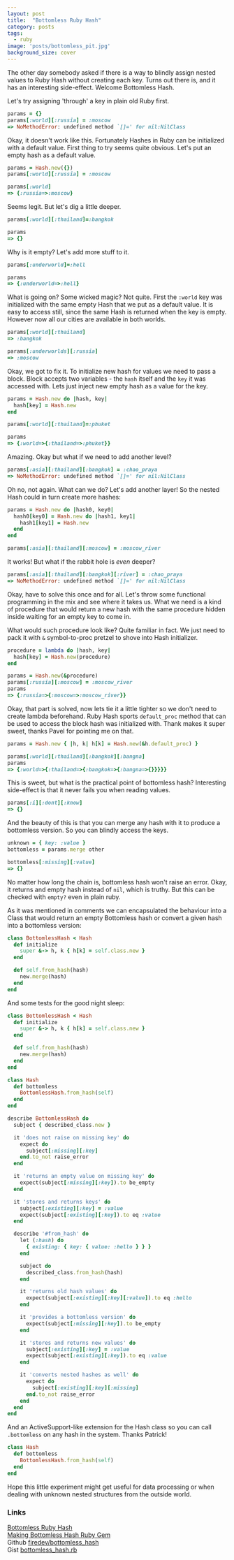 ```yaml
---
layout: post
title:  "Bottomless Ruby Hash"
category: posts
tags:
  - ruby
image: 'posts/bottomless_pit.jpg'
background_size: cover
---
```

The other day somebody asked if there is a way to blindly assign nested values
to Ruby Hash without creating each key. Turns out there is, and it has an
interesting side-effect. Welcome Bottomless Hash.

Let's try assigning 'through' a key in plain old Ruby first.

```ruby
params = {}
params[:world][:russia] = :moscow
=> NoMethodError: undefined method `[]=' for nil:NilClass
```

Okay, it doesn't work like this. Fortunately Hashes in Ruby can be initialized
with a default value. First thing to try seems quite obvious. Let's put an
empty hash as a default value.

```ruby
params = Hash.new({})
params[:world][:russia] = :moscow

params[:world]
=> {:russia=>:moscow}
```

Seems legit. But let's dig a little deeper.

```ruby
params[:world][:thailand]=:bangkok

params
=> {}
```

Why is it empty? Let's add more stuff to it.

```ruby
params[:underworld]=:hell

params
=> {:underworld=>:hell}
```

What is going on? Some wicked magic? Not quite. First the `:world` key was initialized
with the same empty Hash that we put as a default value. It is easy to access still,
since the same Hash is returned when the key is empty. However now all our cities
are available in both worlds.

```ruby
params[:world][:thailand]
=> :bangkok

params[:underworlds][:russia]
=> :moscow
```

Okay, we got to fix it. To initialize new hash for values we need to pass a block.
Block accepts two variables - the `hash` itself and the `key` it was accessed with.
Lets just inject new empty hash as a value for the key.

```ruby
params = Hash.new do |hash, key|
  hash[key] = Hash.new
end

params[:world][:thailand]=:phuket

params
=> {:world=>{:thailand=>:phuket}}
```

Amazing. Okay but what if we need to add another level?

```ruby
params[:asia][:thailand][:bangkok] = :chao_praya
=> NoMethodError: undefined method `[]=' for nil:NilClass
```

Oh no, not again. What can we do? Let's add another layer! So the nested Hash
could in turn create more hashes:

```ruby
params = Hash.new do |hash0, key0|
  hash0[key0] = Hash.new do |hash1, key1|
    hash1[key1] = Hash.new
  end
end

params[:asia][:thailand][:moscow] = :moscow_river
```
It works! But what if the rabbit hole is *even* deeper?

```ruby
params[:asia][:thailand][:bangkok][:river] = :chao_praya
=> NoMethodError: undefined method `[]=' for nil:NilClass
```

Okay, have to solve this once and for all. Let's throw some functional
programming in the mix and see where it takes us. What we need is a kind of
procedure that would return a new hash with the same procedure hidden inside
waiting for an empty key to come in.

What would such procedure look like? Quite familiar in fact. We just need to
pack it with `&` symbol-to-proc pretzel to shove into Hash initializer.

```ruby
procedure = lambda do |hash, key|
  hash[key] = Hash.new(procedure)
end

params = Hash.new(&procedure)
params[:russia][:moscow] = :moscow_river
params
=> {:russia=>{:moscow=>:moscow_river}}
```

Okay, that part is solved, now lets tie it a little tighter so we don't need to
create lambda beforehand. Ruby Hash sports `default_proc` method that can
be used to access the block hash was initialized with. Thank makes it super sweet,
thanks Pavel for pointing me on that.

```ruby
params = Hash.new { |h, k| h[k] = Hash.new(&h.default_proc) }

params[:world][:thailand][:bangkok][:bangna]
params
=> {:world=>{:thailand=>{:bangkok=>{:bangna=>{}}}}}
```

This is sweet, but what is the practical point of bottomless hash? Interesting
side-effect is that it never fails you when reading values.

```ruby
params[:i][:dont][:know]
=> {}
```

And the beauty of this is that you can merge any hash with it to produce
a bottomless version. So you can blindly access the keys.

```ruby
unknown = { key: :value }
bottomless = params.merge other

bottomless[:missing][:value]
=> {}
```

No matter how long the chain is, bottomless hash won't raise an error. Okay, it returns
and empty hash instead of `nil`, which is truthy. But this can be checked with
`empty?` even in plain ruby.

As it was mentioned in comments we can encapsulated the behaviour into a Class that would
return an empty Bottomless hash or convert a given hash into a bottomless version:

```ruby
class BottomlessHash < Hash
  def initialize
    super &-> h, k { h[k] = self.class.new }
  end

  def self.from_hash(hash)
    new.merge(hash)
  end
end
```

And some tests for the good night sleep:

```ruby
class BottomlessHash < Hash
  def initialize
    super &-> h, k { h[k] = self.class.new }
  end

  def self.from_hash(hash)
    new.merge(hash)
  end
end

class Hash
  def bottomless
    BottomlessHash.from_hash(self)
  end
end

describe BottomlessHash do
  subject { described_class.new }

  it 'does not raise on missing key' do
    expect do
      subject[:missing][:key]
    end.to_not raise_error
  end

  it 'returns an empty value on missing key' do
    expect(subject[:missing][:key]).to be_empty
  end

  it 'stores and returns keys' do
    subject[:existing][:key] = :value
    expect(subject[:existing][:key]).to eq :value
  end

  describe '#from_hash' do
    let (:hash) do
      { existing: { key: { value: :hello } } }
    end

    subject do
      described_class.from_hash(hash)
    end

    it 'returns old hash values' do
      expect(subject[:existing][:key][:value]).to eq :hello
    end

    it 'provides a bottomless version' do
      expect(subject[:missing][:key]).to be_empty
    end

    it 'stores and returns new values' do
      subject[:existing][:key] = :value
      expect(subject[:existing][:key]).to eq :value
    end

    it 'converts nested hashes as well' do
      expect do
        subject[:existing][:key][:missing]
      end.to_not raise_error
    end
  end
end

```

And an ActiveSupport-like extension for the Hash class so you can call `.bottomless` on
any hash in the system. Thanks Patrick!

```ruby
class Hash
  def bottomless
    BottomlessHash.from_hash(self)
  end
end
```

Hope this little experiment might get useful for data processing or when dealing with unknown
nested structures from the outside world.

### Links
<i class="fa fa-file-o"></i> [Bottomless Ruby Hash](http://firedev.com/posts/bottomless-ruby-hash)<br>
<i class="fa fa-file-o"></i> [Making Bottomless Hash Ruby Gem](http://firedev.com/posts/making-bottomless-hash-ruby-gem/)<br>
<i class="fa fa-github"></i> Github [firedev/bottomless_hash](https://github.com/firedev/bottomless_hash)<br>
<i class="fa fa-github"></i> Gist [bottomless_hash.rb](https://gist.github.com/firedev/9de91e245f70c2e963e4)<br>
